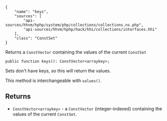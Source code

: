 ``` yamlmeta
{
    "name": "keys",
    "sources": [
        "api-sources/hhvm/hphp/system/php/collections/collections.ns.php",
        "api-sources/hhvm/hphp/hack/hhi/collections/interfaces.hhi"
    ],
    "class": "ConstSet"
}
```




Returns a ` ConstVector ` containing the values of the current `` ConstSet ``




``` Hack
public function keys(): ConstVector<arraykey>;
```




Sets don't have keys, so this will return the values.




This method is interchangeable with ` values() `.




## Returns




+ ` ConstVector<arraykey> ` - a `` ConstVector `` (integer-indexed) containing the values of the
  current ``` ConstSet ```.
<!-- HHAPIDOC -->
